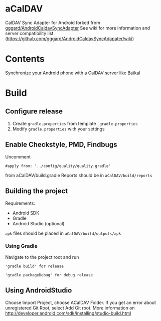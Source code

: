 # aCalDAV
CalDAV Sync Adapter for Android
forked from [gggard/AndroidCaldavSyncAdapter](https://github.com/gggard/AndroidCaldavSyncAdapater)
See wiki for more information and server compatibility list (https://github.com/gggard/AndroidCaldavSyncAdapater/wiki)

# Contents
Synchronize your Android phone with a CalDAV server like [Baïkal](http://baikal-server.com/)

# Build
## Configure release
1. Create `gradle.properties` from template `_gradle.properties`
2. Modify `gradle.properties` with your settings

## Enable Checkstyle, PMD, Findbugs
Uncomment 

    #apply from: '../config/quality/quality.gradle'
    
from aCalDAV/build.gradle
Reports should be in `aCalDAV/build/reports`


## Building the project
Requirements: 
* Android SDK
* Gradle
* Android Studio (optional)

`apk` files should be placed in `aCalDAV/build/outputs/apk`

### Using Gradle
Navigate to the project root and run 

    'gradle build' for release

    'gradle packageDebug' for debug release
    
## Using AndroidStudio
Choose Import Project, choose ACalDAV Folder.
If you get an error about unregistered Git Root, select Add Git root.
More information on http://developer.android.com/sdk/installing/studio-build.html